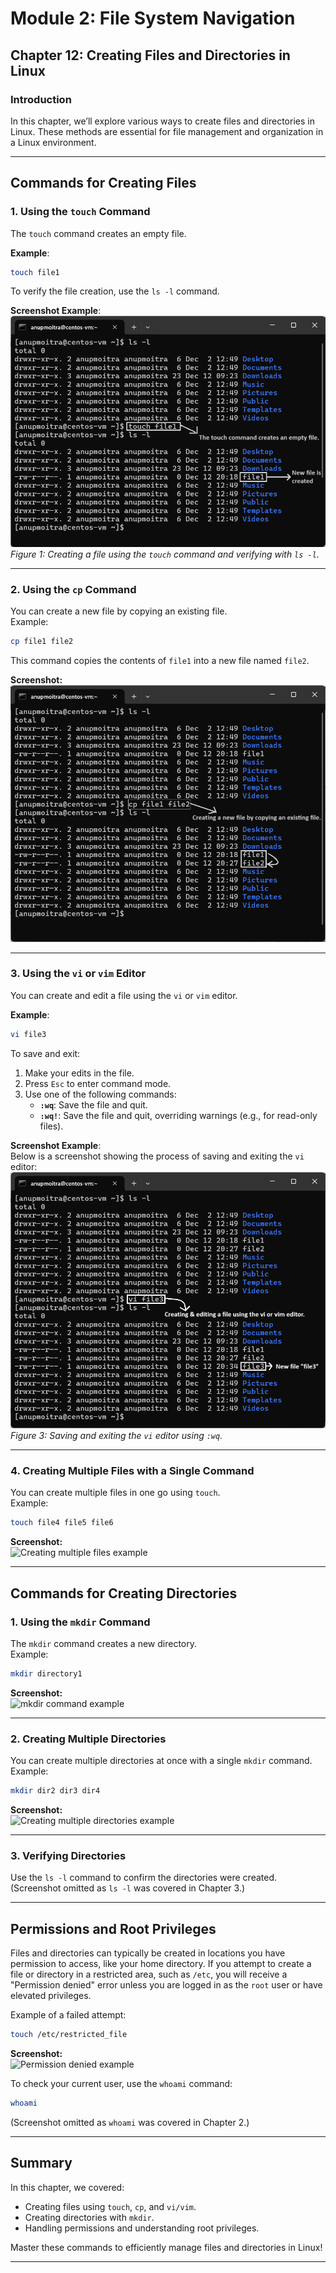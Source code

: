 # Module 2: File System Navigation
## Chapter 12: Creating Files and Directories in Linux

### Introduction
In this chapter, we’ll explore various ways to create files and directories in Linux. These methods are essential for file management and organization in a Linux environment.

---

## Commands for Creating Files

### 1. **Using the `touch` Command**  
The `touch` command creates an empty file.  

**Example**:  
```bash
touch file1
```

To verify the file creation, use the `ls -l` command.  

**Screenshot Example**:  
![Creating a File Using touch Command](screenshots/01-touch-command.png)  
*Figure 1: Creating a file using the `touch` command and verifying with `ls -l`.*

---

### 2. **Using the `cp` Command**  
You can create a new file by copying an existing file.  
Example:  
```bash
cp file1 file2
```
This command copies the contents of `file1` into a new file named `file2`.

**Screenshot:**  
![cp command example](screenshots/02-cp-command.png)

---

### **3. Using the `vi` or `vim` Editor**  
You can create and edit a file using the `vi` or `vim` editor.  

**Example**:  
```bash
vi file3
```  

To save and exit:  
1. Make your edits in the file.  
2. Press `Esc` to enter command mode.  
3. Use one of the following commands:  
   - **`:wq`**: Save the file and quit.  
   - **`:wq!`**: Save the file and quit, overriding warnings (e.g., for read-only files).  

**Screenshot Example**:  
Below is a screenshot showing the process of saving and exiting the `vi` editor:  
![Saving and Exiting the vi Editor](screenshots/03-vi-editor-save-exit.png)  
*Figure 3: Saving and exiting the `vi` editor using `:wq`.*

---

### 4. **Creating Multiple Files with a Single Command**  
You can create multiple files in one go using `touch`.  
Example:  
```bash
touch file4 file5 file6
```
**Screenshot:**  
![Creating multiple files example](path/to/multiple-files-screenshot.png)

---

## Commands for Creating Directories

### 1. **Using the `mkdir` Command**  
The `mkdir` command creates a new directory.  
Example:  
```bash
mkdir directory1
```
**Screenshot:**  
![mkdir command example](path/to/mkdir-command-screenshot.png)

---

### 2. **Creating Multiple Directories**  
You can create multiple directories at once with a single `mkdir` command.  
Example:  
```bash
mkdir dir2 dir3 dir4
```
**Screenshot:**  
![Creating multiple directories example](path/to/multiple-directories-screenshot.png)

---

### 3. **Verifying Directories**  
Use the `ls -l` command to confirm the directories were created.  
(Screenshot omitted as `ls -l` was covered in Chapter 3.)

---

## Permissions and Root Privileges

Files and directories can typically be created in locations you have permission to access, like your home directory. If you attempt to create a file or directory in a restricted area, such as `/etc`, you will receive a "Permission denied" error unless you are logged in as the `root` user or have elevated privileges.

Example of a failed attempt:  
```bash
touch /etc/restricted_file
```

**Screenshot:**  
![Permission denied example](path/to/permission-denied-screenshot.png)

To check your current user, use the `whoami` command:  
```bash
whoami
```
(Screenshot omitted as `whoami` was covered in Chapter 2.)

---

## Summary

In this chapter, we covered:
- Creating files using `touch`, `cp`, and `vi/vim`.
- Creating directories with `mkdir`.
- Handling permissions and understanding root privileges.

Master these commands to efficiently manage files and directories in Linux!

---
